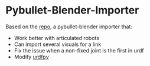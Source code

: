 # Pybullet-Blender-Importer
Based on the [repo](https://github.com/huy-ha/pybullet-blender-recorder), a pybullet-blender importer that:
* Work better with articulated robots
* Can import several visuals for a link
* Fix the issue when a non-fixed joint is the first in urdf
* Modify [urdfpy](https://github.com/evelinehong/urdfpy/)